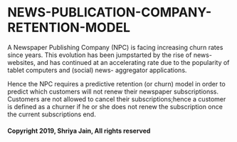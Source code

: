 # NEWS-PUBLICATION-COMPANY-RETENTION-MODEL

A Newspaper Publishing Company (NPC) is facing increasing churn rates since years. This evolution has been jumpstarted by the rise of news- websites, and has continued at an accelerating rate due to the popularity of tablet computers and (social) news- aggregator applications.

Hence the NPC requires a predictive retention (or churn) model in order to predict which customers will not renew their newspaper subscriptionss. Customers are not allowed to cancel their subscriptions;hence a customer is defined as a churner if he or she does not renew the subscription once the current subscriptions end.

#### Copyright 2019, Shriya Jain, All rights reserved
